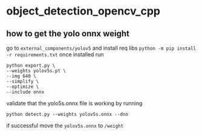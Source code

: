 # object_detection_opencv_cpp



## how to get the yolo onnx weight

go to `external_components/yolov5` and install req libs
`python -m pip install -r requirements.txt`
once installed run 
```
python export.py \
--weights yolov5s.pt \
--img 640 \
--simplify \
--optimize \
--include onnx
```
validate that the yolo5s.onnx file is working by running
```
python detect.py --weights yolov5s.onnx --dnn
```
if successful move the `yolov5s.onnx` to `/weight`